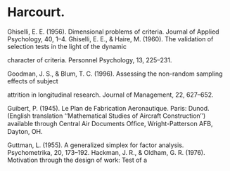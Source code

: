 # Harcourt.

Ghiselli, E. E. (1956). Dimensional problems of criteria. Journal of Applied Psychology, 40, 1–4. Ghiselli, E. E., & Haire, M. (1960). The validation of selection tests in the light of the dynamic

character of criteria. Personnel Psychology, 13, 225–231.

Goodman, J. S., & Blum, T. C. (1996). Assessing the non-random sampling effects of subject

attrition in longitudinal research. Journal of Management, 22, 627–652.

Guibert, P. (1945). Le Plan de Fabrication Aeronautique. Paris: Dunod. (English translation ‘‘Mathematical Studies of Aircraft Construction’’) available through Central Air Documents Ofﬁce, Wright-Patterson AFB, Dayton, OH.

Guttman, L. (1955). A generalized simplex for factor analysis. Psychometrika, 20, 173–192. Hackman, J. R., & Oldham, G. R. (1976). Motivation through the design of work: Test of a